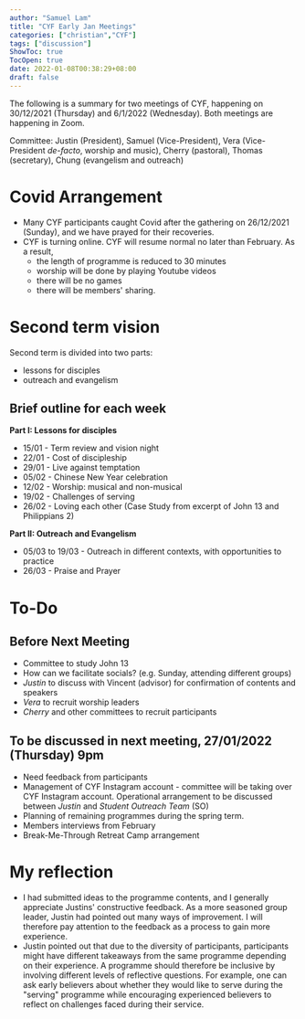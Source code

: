 ```yaml
---
author: "Samuel Lam"
title: "CYF Early Jan Meetings"
categories: ["christian","CYF"]
tags: ["discussion"]
ShowToc: true
TocOpen: true
date: 2022-01-08T00:38:29+08:00
draft: false
---
```


The following is a summary for two meetings of CYF, happening on 30/12/2021 (Thursday) and 6/1/2022 (Wednesday). Both meetings are happening in Zoom.

Committee: Justin (President), Samuel (Vice-President), Vera (Vice-President *de-facto*, worship and music), Cherry (pastoral), Thomas (secretary), Chung (evangelism and outreach)

# Covid Arrangement
- Many CYF participants caught Covid after the gathering on 26/12/2021 (Sunday), and we have prayed for their recoveries.
- CYF is turning online. CYF will resume normal no later than February. As a result, 
    - the length of programme is reduced to 30 minutes
    - worship will be done by playing Youtube videos
    - there will be no games
    - there will be members' sharing. 

# Second term vision
Second term is divided into two parts:
- lessons for disciples
- outreach and evangelism

## Brief outline for each week
**Part I: Lessons for disciples**
- 15/01 - Term review and vision night
- 22/01 - Cost of discipleship
- 29/01 - Live against temptation
- 05/02 - Chinese New Year celebration
- 12/02 - Worship: musical and non-musical
- 19/02 - Challenges of serving
- 26/02 - Loving each other (Case Study from excerpt of John 13 and Philippians 2)

**Part II: Outreach and Evangelism**
- 05/03 to 19/03 - Outreach in different contexts, with opportunities to practice
- 26/03 - Praise and Prayer

# To-Do
## Before Next Meeting
- Committee to study John 13
- How can we facilitate socials? (e.g. Sunday, attending different groups)
- *Justin* to discuss with Vincent (advisor) for confirmation of contents and speakers
- *Vera* to recruit worship leaders
- *Cherry* and other committees to recruit participants

## To be discussed in next meeting, 27/01/2022 (Thursday) 9pm
- Need feedback from participants
- Management of CYF Instagram account - committee will be taking over CYF Instagram account. Operational arrangement to be discussed between *Justin* and *Student Outreach Team* (SO)
- Planning of remaining programmes during the spring term.
- Members interviews from February
- Break-Me-Through Retreat Camp arrangement

# My reflection
- I had submitted ideas to the programme contents, and I generally appreciate Justins' constructive feedback. As a more seasoned group leader, Justin had pointed out many ways of improvement. I will therefore pay attention to the feedback as a process to gain more experience.
- Justin pointed out that due to the diversity of participants, participants might have different takeaways from the same programme depending on their experience. A programme should therefore be inclusive by involving different levels of reflective questions. For example, one can ask early believers about whether they would like to serve during the "serving" programme while encouraging experienced believers to reflect on challenges faced during their service. 
